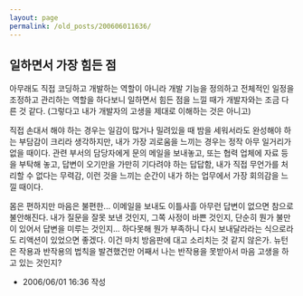 ```yaml
---
layout: page
permalink: /old_posts/200606011636/
---
```


## 일하면서 가장 힘든 점

아무래도 직접 코딩하고 개발하는 역할이 아니라 개발 기능을 정의하고 전체적인 일정을 조정하고 관리하는 역할을 하다보니 일하면서 힘든 점을 느낄 때가 개발자와는 조금 다른 것 같다. (그렇다고 내가 개발자의 고생을 제대로 이해하는 것은 아니고)

직접 손대서 해야 하는 경우는 일감이 많거나 밀려있을 때 밤을 세워서라도 완성해야 하는 부담감이 크리라 생각하지만, 내가 가장 괴로움을 느끼는 경우는 정작 아무 일거리가 없을 때이다.
관련 부서의 담당자에게 문의 메일을 보내놓고, 또는 협력 업체에 자료 등을 부탁해 놓고, 답변이 오기만을 가만히 기다려야 하는 답답함, 내가 직접 무언가를 처리할 수 없다는 무력감, 이런 것을 느끼는 순간이 내가 하는 업무에서 가장 회의감을 느낄 때이다.

몸은 편하지만 마음은 불편한... 이메일을 보내도 이틀사흘 아무런 답변이 없으면 참으로 불안해진다. 내가 질문을 잘못 보낸 것인지, 그쪽 사정이 바쁜 것인지, 단순히 뭔가 불만이 있어서 답변을 미루는 것인지... 하다못해 뭔가 부족하니 다시 보내달라라는 식으로라도 리액션이 있었으면 좋겠다. 이건 마치 방음판에 대고 소리치는 것 같지 않은가. 뉴턴은 작용과 반작용의 법칙을 발견했건만 어째서 나는 반작용을 못받아서 마음 고생을 하고 있는 것인지?







- 2006/06/01 16:36 작성